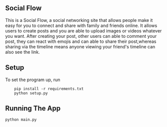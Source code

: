 ## Social Flow

This is a Social Flow, a social networking site that allows people make it easy for you to connect and share with family and friends online. It allows users to create posts and you are able to upload images or videos whatever you want. After creating your post, other users can able to comment your post, they can react with emojis and can able to share their post,whereas sharing via the timeline means anyone viewing your friend's timeline can also see the link.


## Setup

To set the program up, run
```
    pip install -r requirements.txt
    python setup.py
```
## Running The App

```bash
python main.py
```

